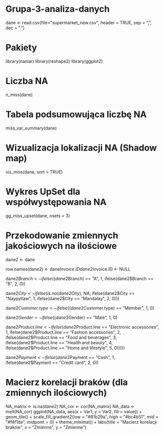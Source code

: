 # Grupa-3-analiza-danych

dane <- read.csv(file="supermarket_new.csv", header = TRUE, sep = ",", dec = ".")

# Pakiety
library(naniar)
library(reshape2)
library(ggplot2)

# Liczba NA
n_miss(dane)

# Tabela podsumowująca liczbę NA
miss_var_summary(dane)

# Wizualizacja lokalizacji NA (Shadow map)
vis_miss(dane, sort = TRUE)

# Wykres UpSet dla współwystępowania NA
gg_miss_upset(dane, 
              nsets = 3)
  
# Przekodowanie zmiennych jakościowych na ilościowe
dane2 <- dane

row.names(dane2) <- dane$Invoice.ID
dane2$Invoice.ID <- NULL


dane2$Branch <- ifelse((dane2$Branch) == "A", 1,
                       ifelse(dane2$Branch == "B", 2, 0))

dane2$City <- ifelse(is.na(dane2$City), NA,
                    ifelse(dane2$City == "Naypyitaw", 1,
                       ifelse(dane2$City == "Mandalay", 2, 0)))

dane2$Customer.type <- ifelse((dane2$Customer.type) == "Member", 1, 0)
                          
dane2$Gender <- ifelse((dane2$Gender) == "Male", 1, 0)

dane2$Product.line <- ifelse(dane2$Product.line == "Electronic accessories", 1,
                             ifelse(dane2$Product.line == "Fashion accessories", 2,
                                    ifelse(dane2$Product.line == "Food and beverages", 3,
                                           ifelse(dane2$Product.line == "Health and beauty", 4,
                                                  ifelse(dane2$Product.line == "Home and lifestyle", 5, 0)))))

dane2$Payment <- ifelse(dane2$Payment == "Cash", 1,
                        ifelse(dane2$Payment == "Credit card", 2, 0))

# Macierz korelacji braków (dla zmiennych ilościowych)
NA_matrix <- is.na(dane2)
NA_cor <- cor(NA_matrix)
NA_data <- melt(NA_cor)
ggplot(NA_data, aes(x = Var1, y = Var2, fill = value)) +
  geom_tile() +
  scale_fill_gradient2(low = "#81b29a", high = "#bc4b51", mid = "#f4f1de", midpoint = 0) +
  theme_minimal() +
  labs(title = "Macierz korelacji braków", x = "Zmienne", y = "Zmienne")

